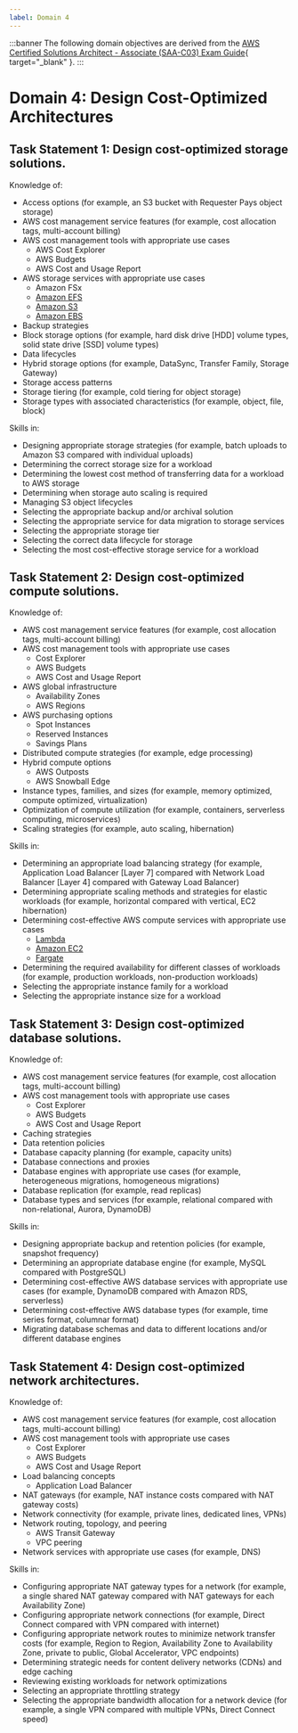 ```yaml
---
label: Domain 4
---
```


:::banner
The following domain objectives are derived from the [AWS Certified Solutions Architect - Associate (SAA-C03) Exam Guide](https://d1.awsstatic.com/training-and-certification/docs-sa-assoc/AWS-Certified-Solutions-Architect-Associate_Exam-Guide.pdf){ target="_blank" }.
:::

# Domain 4: Design Cost-Optimized Architectures

## Task Statement 1: Design cost-optimized storage solutions.

Knowledge of:

- Access options (for example, an S3 bucket with Requester Pays object storage)
- AWS cost management service features (for example, cost allocation tags, multi-account billing)
- AWS cost management tools with appropriate use cases
  - AWS Cost Explorer
  - AWS Budgets
  - AWS Cost and Usage Report
- AWS storage services with appropriate use cases
  - Amazon FSx
  - [Amazon EFS](/products/efs.md)
  - [Amazon S3](/products/s3.md)
  - [Amazon EBS](/products/ebs.md)
- Backup strategies
- Block storage options (for example, hard disk drive [HDD] volume types, solid state drive [SSD] volume types)
- Data lifecycles
- Hybrid storage options (for example, DataSync, Transfer Family, Storage Gateway)
- Storage access patterns
- Storage tiering (for example, cold tiering for object storage)
- Storage types with associated characteristics (for example, object, file, block)

Skills in:

- Designing appropriate storage strategies (for example, batch uploads to Amazon S3 compared with individual uploads)
- Determining the correct storage size for a workload
- Determining the lowest cost method of transferring data for a workload to AWS storage
- Determining when storage auto scaling is required
- Managing S3 object lifecycles
- Selecting the appropriate backup and/or archival solution
- Selecting the appropriate service for data migration to storage services
- Selecting the appropriate storage tier
- Selecting the correct data lifecycle for storage
- Selecting the most cost-effective storage service for a workload

## Task Statement 2: Design cost-optimized compute solutions.

Knowledge of:

- AWS cost management service features (for example, cost allocation tags, multi-account billing)
- AWS cost management tools with appropriate use cases
  - Cost Explorer
  - AWS Budgets
  - AWS Cost and Usage Report
- AWS global infrastructure
  - Availability Zones
  - AWS Regions
- AWS purchasing options
  - Spot Instances
  - Reserved Instances
  - Savings Plans
- Distributed compute strategies (for example, edge processing)
- Hybrid compute options
  - AWS Outposts
  - AWS Snowball Edge
- Instance types, families, and sizes (for example, memory optimized, compute optimized, virtualization)
- Optimization of compute utilization (for example, containers, serverless computing, microservices)
- Scaling strategies (for example, auto scaling, hibernation)

Skills in:

- Determining an appropriate load balancing strategy (for example, Application Load Balancer [Layer 7] compared with Network Load Balancer [Layer 4] compared with Gateway Load Balancer)
- Determining appropriate scaling methods and strategies for elastic workloads (for example, horizontal compared with vertical, EC2 hibernation)
- Determining cost-effective AWS compute services with appropriate use cases
  - [Lambda](/products/lambda.md)
  - [Amazon EC2](/products/ec2.md)
  - [Fargate](/products/fargate.md)
- Determining the required availability for different classes of workloads (for example, production workloads, non-production workloads)
- Selecting the appropriate instance family for a workload
- Selecting the appropriate instance size for a workload

## Task Statement 3: Design cost-optimized database solutions.

Knowledge of:

- AWS cost management service features (for example, cost allocation tags, multi-account billing)
- AWS cost management tools with appropriate use cases
  - Cost Explorer
  - AWS Budgets
  - AWS Cost and Usage Report
- Caching strategies
- Data retention policies
- Database capacity planning (for example, capacity units)
- Database connections and proxies
- Database engines with appropriate use cases (for example, heterogeneous migrations, homogeneous migrations)
- Database replication (for example, read replicas)
- Database types and services (for example, relational compared with non-relational, Aurora, DynamoDB)

Skills in:

- Designing appropriate backup and retention policies (for example, snapshot frequency)
- Determining an appropriate database engine (for example, MySQL compared with PostgreSQL)
- Determining cost-effective AWS database services with appropriate use cases (for example, DynamoDB compared with Amazon RDS, serverless)
- Determining cost-effective AWS database types (for example, time series format, columnar format)
- Migrating database schemas and data to different locations and/or different database engines

## Task Statement 4: Design cost-optimized network architectures.

Knowledge of:

- AWS cost management service features (for example, cost allocation tags, multi-account billing)
- AWS cost management tools with appropriate use cases
  - Cost Explorer
  - AWS Budgets
  - AWS Cost and Usage Report
- Load balancing concepts
  - Application Load Balancer
- NAT gateways (for example, NAT instance costs compared with NAT gateway costs)
- Network connectivity (for example, private lines, dedicated lines, VPNs)
- Network routing, topology, and peering
  - AWS Transit Gateway
  - VPC peering
- Network services with appropriate use cases (for example, DNS)

Skills in:

- Configuring appropriate NAT gateway types for a network (for example, a single shared NAT gateway compared with NAT gateways for each Availability Zone)
- Configuring appropriate network connections (for example, Direct Connect compared with VPN compared with internet)
- Configuring appropriate network routes to minimize network transfer costs (for example, Region to Region, Availability Zone to Availability Zone, private to public, Global Accelerator, VPC endpoints)
- Determining strategic needs for content delivery networks (CDNs) and edge caching
- Reviewing existing workloads for network optimizations
- Selecting an appropriate throttling strategy
- Selecting the appropriate bandwidth allocation for a network device (for example, a single VPN compared with multiple VPNs, Direct Connect speed)